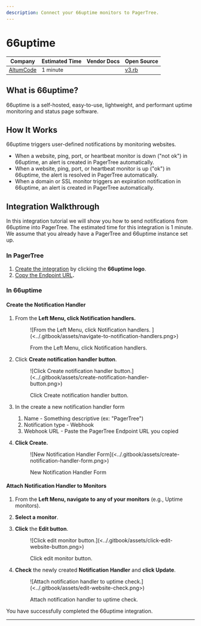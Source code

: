 ```yaml
---
description: Connect your 66uptime monitors to PagerTree.
---
```


# 66uptime

| Company                             | Estimated Time | Vendor Docs | Open Source                                                                                                                           |
| ----------------------------------- | -------------- | ----------- | ------------------------------------------------------------------------------------------------------------------------------------- |
| [AltumCode](https://altumcode.com/) | 1 minute       |             | [v3.rb](https://github.com/PagerTree/pager\_tree-integrations/blob/main/app/models/pager\_tree/integrations/sixty\_six\_uptime/v3.rb) |

## What is 66uptime?

66uptime is a self-hosted, easy-to-use, lightweight, and performant uptime monitoring and status page software.

## How It Works

66uptime triggers user-defined notifications by monitoring websites.

* When a website, ping, port, or heartbeat monitor is down ("not ok") in 66uptime, an alert is created in PagerTree automatically.
* When a website, ping, port, or heartbeat monitor is up ("ok")  in 66uptime, the alert is resolved in PagerTree automatically.
* When a domain or SSL monitor triggers an expiration notification in 66uptime, an alert is created in PagerTree automatically.

## Integration Walkthrough

In this integration tutorial we will show you how to send notifications from 66uptime into PagerTree. The estimated time for this integration is 1 minute. We assume that you already have a PagerTree and 66uptime instance set up.

### In PagerTree

1. [Create the integration](introduction.md#create-an-integration) by clicking the **66uptime logo**.
2. [Copy the Endpoint URL](introduction.md#copy-the-endpoint-url)**.**

### In 66uptime

#### Create the Notification Handler

1.  From the **Left Menu, click Notification handlers.**

    <figure>![From the Left Menu, click Notification handlers. ](<../.gitbook/assets/navigate-to-notification-handlers.png>)<figcaption><p>From the Left Menu, click Notification handlers.</p></figcaption></figure>
2.  Click **Create notification handler button**.

    <figure>![Click Create notification handler button.](<../.gitbook/assets/create-notification-handler-button.png>)<figcaption><p>Click Create notification handler button.</p></figcaption></figure>
3. In the create a new notification handler form
   1. Name - Something descriptive (ex: "PagerTree")
   2. Notification type - Webhook
   3. Webhook URL - Paste the PagerTree Endpoint URL you copied
4.  **Click Create.**

    <figure>![New Notification Handler Form](<../.gitbook/assets/create-notification-handler-form.png>)<figcaption><p>New Notification Handler Form</p></figcaption></figure>

#### Attach Notification Handler to Monitors

1. From the **Left Menu, navigate to any of your monitors** (e.g., Uptime monitors).
2. **Select a monitor**.
3.  **Click** the **Edit button**.

    <figure>![Click edit monitor button.](<../.gitbook/assets/click-edit-website-button.png>)<figcaption><p>Click edit monitor button.</p></figcaption></figure>
4.  **Check** the newly created **Notification Handler** and **click Update**.

    <figure>![Attach notification handler to uptime check.](<../.gitbook/assets/edit-website-check.png>)<figcaption><p>Attach notification handler to uptime check.</p></figcaption></figure>

You have successfully completed the 66uptime integration.

***
